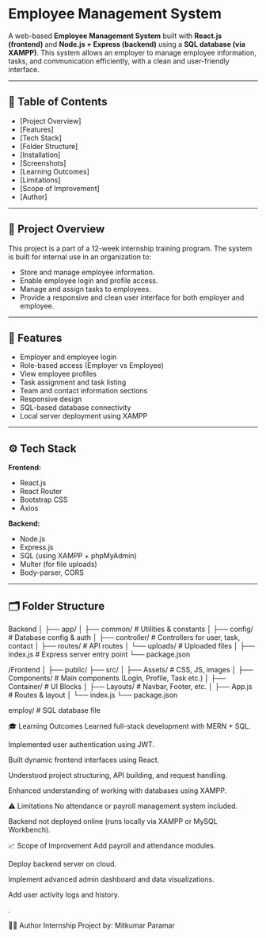 # Employee Management System

A web-based **Employee Management System** built with **React.js (frontend)** and **Node.js + Express (backend)** using a **SQL database (via XAMPP)**. This system allows an employer to manage employee information, tasks, and communication efficiently, with a clean and user-friendly interface.

---

## 🧾 Table of Contents

- [Project Overview]
- [Features]
- [Tech Stack]
- [Folder Structure]
- [Installation]
- [Screenshots]
- [Learning Outcomes]
- [Limitations]
- [Scope of Improvement]
- [Author]

---

## 📌 Project Overview

This project is a part of a 12-week internship training program. The system is built for internal use in an organization to:

- Store and manage employee information.
- Enable employee login and profile access.
- Manage and assign tasks to employees.
- Provide a responsive and clean user interface for both employer and employee.

---

## 🚀 Features

- Employer and employee login
- Role-based access (Employer vs Employee)
- View employee profiles
- Task assignment and task listing
- Team and contact information sections
- Responsive design
- SQL-based database connectivity
- Local server deployment using XAMPP

---

## ⚙️ Tech Stack

**Frontend:**  
- React.js  
- React Router  
- Bootstrap CSS  
- Axios

**Backend:**  
- Node.js  
- Express.js  
- SQL (using XAMPP + phpMyAdmin)  
- Multer (for file uploads)  
- Body-parser, CORS

---

## 🗂 Folder Structure

Backend
│
├── app/
│ ├── common/ # Utilities & constants
│ ├── config/ # Database config & auth
│ ├── controller/ # Controllers for user, task, contact
│ ├── routes/ # API routes
│ └── uploads/ # Uploaded files
│
├── index.js # Express server entry point
└── package.json

/Frontend
│
├── public/
├── src/
│ ├── Assets/ # CSS, JS, images
│ ├── Components/ # Main components (Login, Profile, Task etc.)
│ ├── Container/ # UI Blocks
│ ├── Layouts/ # Navbar, Footer, etc.
│ ├── App.js # Routes & layout
│ └── index.js
└── package.json

employ/ # SQL database file

🎓 Learning Outcomes
Learned full-stack development with MERN + SQL.

Implemented user authentication using JWT.

Built dynamic frontend interfaces using React.

Understood project structuring, API building, and request handling.

Enhanced understanding of working with databases using XAMPP.

⚠️ Limitations
No attendance or payroll management system included.

Backend not deployed online (runs locally via XAMPP or MySQL Workbench).

📈 Scope of Improvement
Add payroll and attendance modules.

Deploy backend server on cloud.

Implement advanced admin dashboard and data visualizations.

Add user activity logs and history.

.

🧑‍💻 Author
Internship Project by: Mitkumar Paramar


